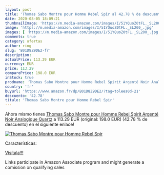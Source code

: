 ```yaml
---
layout: post
title: 'Thomas Sabo Montre pour Homme Rebel Spir al 42.78 % de descuento'
date: 2020-08-05 18:09:21
thumbnailImage: 'https://m.media-amazon.com/images/I/51YQuoZ0tFL._SL200_.jpg'
image: 'https://m.media-amazon.com/images/I/51YQuoZ0tFL._SL200_.jpg'
images: [ 'https://m.media-amazon.com/images/I/51YQuoZ0tFL._SL200_.jpg' ]
comments: true
category: ofertas
author: ring
slug: 'B01D8Z9DE2-fr'
description:
actualPrice: 113.29 EUR
currency: EUR
price: 113.29
comparePrice: 198.0 EUR
inStock: true
prodname: 'Thomas Sabo Montre pour Homme Rebel Spirit Argenté Noir Analogique Quartz'
country: 'fr'
buyurl: 'https://www.amazon.fr/dp/B01D8Z9DE2/?tag=tolees0d-21'
descuento: '42.78'
titulo: 'Thomas Sabo Montre pour Homme Rebel Spir'
---
```


Ahora mismo tienes [Thomas Sabo Montre pour Homme Rebel Spirit Argenté Noir Analogique Quartz](https://www.amazon.fr/dp/B01D8Z9DE2/?tag=tolees0d-21) a 113.29 EUR (original: 198.0 EUR) (42.78 %  de descuento) en el siguiente enlace!

[![Thomas Sabo Montre pour Homme Rebel Spir](https://m.media-amazon.com/images/I/51YQuoZ0tFL._SL200_.jpg)](https://www.amazon.fr/dp/B01D8Z9DE2/?tag=tolees0d-21)

Características:


[Visítala!!!](https://www.amazon.fr/dp/B01D8Z9DE2/?tag=tolees0d-21)

Links participate in Amazon Associate program and might generate a comission on qualifying sales
